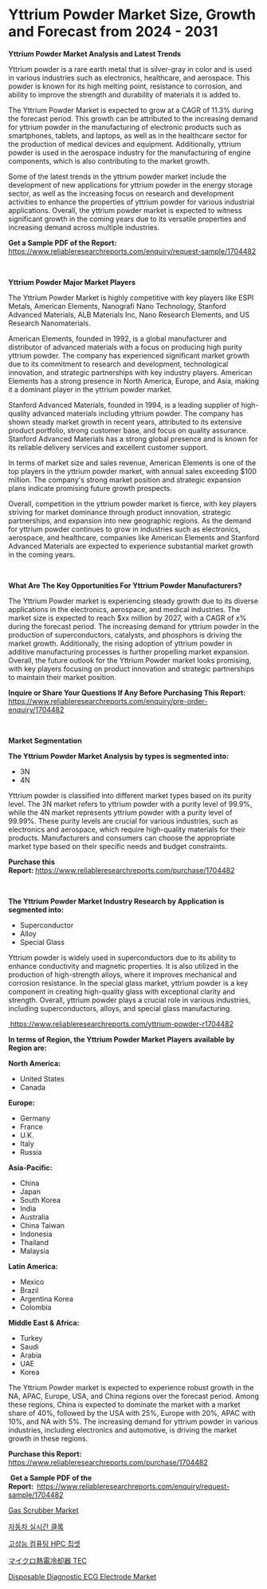 <p><h1>Yttrium Powder Market Size, Growth and Forecast from 2024 - 2031</h1></p><p><strong>Yttrium Powder Market Analysis and Latest Trends</strong></p>
<p><p>Yttrium powder is a rare earth metal that is silver-gray in color and is used in various industries such as electronics, healthcare, and aerospace. This powder is known for its high melting point, resistance to corrosion, and ability to improve the strength and durability of materials it is added to.</p><p>The Yttrium Powder Market is expected to grow at a CAGR of 11.3% during the forecast period. This growth can be attributed to the increasing demand for yttrium powder in the manufacturing of electronic products such as smartphones, tablets, and laptops, as well as in the healthcare sector for the production of medical devices and equipment. Additionally, yttrium powder is used in the aerospace industry for the manufacturing of engine components, which is also contributing to the market growth.</p><p>Some of the latest trends in the yttrium powder market include the development of new applications for yttrium powder in the energy storage sector, as well as the increasing focus on research and development activities to enhance the properties of yttrium powder for various industrial applications. Overall, the yttrium powder market is expected to witness significant growth in the coming years due to its versatile properties and increasing demand across multiple industries.</p></p>
<p><strong>Get a Sample PDF of the Report:&nbsp;</strong> <a href="https://www.reliableresearchreports.com/enquiry/request-sample/1704482">https://www.reliableresearchreports.com/enquiry/request-sample/1704482</a></p>
<p>&nbsp;</p>
<p><strong>Yttrium Powder Major Market Players</strong></p>
<p><p>The Yttrium Powder Market is highly competitive with key players like ESPI Metals, American Elements, Nanografi Nano Technology, Stanford Advanced Materials, ALB Materials Inc, Nano Research Elements, and US Research Nanomaterials. </p><p>American Elements, founded in 1992, is a global manufacturer and distributor of advanced materials with a focus on producing high purity yttrium powder. The company has experienced significant market growth due to its commitment to research and development, technological innovation, and strategic partnerships with key industry players. American Elements has a strong presence in North America, Europe, and Asia, making it a dominant player in the yttrium powder market.</p><p>Stanford Advanced Materials, founded in 1994, is a leading supplier of high-quality advanced materials including yttrium powder. The company has shown steady market growth in recent years, attributed to its extensive product portfolio, strong customer base, and focus on quality assurance. Stanford Advanced Materials has a strong global presence and is known for its reliable delivery services and excellent customer support.</p><p>In terms of market size and sales revenue, American Elements is one of the top players in the yttrium powder market, with annual sales exceeding $100 million. The company's strong market position and strategic expansion plans indicate promising future growth prospects.</p><p>Overall, competition in the yttrium powder market is fierce, with key players striving for market dominance through product innovation, strategic partnerships, and expansion into new geographic regions. As the demand for yttrium powder continues to grow in industries such as electronics, aerospace, and healthcare, companies like American Elements and Stanford Advanced Materials are expected to experience substantial market growth in the coming years.</p></p>
<p>&nbsp;</p>
<p><strong>What Are The Key Opportunities For Yttrium Powder Manufacturers?</strong></p>
<p><p>The Yttrium Powder market is experiencing steady growth due to its diverse applications in the electronics, aerospace, and medical industries. The market size is expected to reach $xx million by 2027, with a CAGR of x% during the forecast period. The increasing demand for yttrium powder in the production of superconductors, catalysts, and phosphors is driving the market growth. Additionally, the rising adoption of yttrium powder in additive manufacturing processes is further propelling market expansion. Overall, the future outlook for the Yttrium Powder market looks promising, with key players focusing on product innovation and strategic partnerships to maintain their market position.</p></p>
<p><strong>Inquire or Share Your Questions If Any Before Purchasing This Report:</strong> <a href="https://www.reliableresearchreports.com/enquiry/pre-order-enquiry/1704482">https://www.reliableresearchreports.com/enquiry/pre-order-enquiry/1704482</a></p>
<p>&nbsp;</p>
<p><strong>Market Segmentation</strong></p>
<p><strong>The Yttrium Powder Market Analysis by types is segmented into:</strong></p>
<p><ul><li>3N</li><li>4N</li></ul></p>
<p><p>Yttrium powder is classified into different market types based on its purity level. The 3N market refers to yttrium powder with a purity level of 99.9%, while the 4N market represents yttrium powder with a purity level of 99.99%. These purity levels are crucial for various industries, such as electronics and aerospace, which require high-quality materials for their products. Manufacturers and consumers can choose the appropriate market type based on their specific needs and budget constraints.</p></p>
<p><strong>Purchase this Report:&nbsp;</strong><a href="https://www.reliableresearchreports.com/purchase/1704482">https://www.reliableresearchreports.com/purchase/1704482</a></p>
<p>&nbsp;</p>
<p><strong>The Yttrium Powder Market Industry Research by Application is segmented into:</strong></p>
<p><ul><li>Superconductor</li><li>Alloy</li><li>Special Glass</li></ul></p>
<p><p>Yttrium powder is widely used in superconductors due to its ability to enhance conductivity and magnetic properties. It is also utilized in the production of high-strength alloys, where it improves mechanical and corrosion resistance. In the special glass market, yttrium powder is a key component in creating high-quality glass with exceptional clarity and strength. Overall, yttrium powder plays a crucial role in various industries, including superconductors, alloys, and special glass manufacturing.</p></p>
<p><a href="https://www.reliableresearchreports.com/yttrium-powder-r1704482">&nbsp;https://www.reliableresearchreports.com/yttrium-powder-r1704482</a></p>
<p><strong>In terms of Region, the Yttrium Powder Market Players available by Region are:</strong></p>
<p>
    <p> <strong> North America: </strong>
        <ul>
            <li>United States</li>
            <li>Canada</li>
        </ul>
        </p> 
    <p> <strong> Europe: </strong>
        <ul>
            <li>Germany</li>
            <li>France</li>
            <li>U.K.</li>
            <li>Italy</li>
            <li>Russia</li>
        </ul>
        </p> 
    <p> <strong> Asia-Pacific: </strong>
        <ul>
            <li>China</li>
            <li>Japan</li>
            <li>South Korea</li>
            <li>India</li>
            <li>Australia</li>
            <li>China Taiwan</li>
            <li>Indonesia</li>
            <li>Thailand</li>
            <li>Malaysia</li>
        </ul>
        </p> 
    <p> <strong> Latin America: </strong>
        <ul>
            <li>Mexico</li>
            <li>Brazil</li>
            <li>Argentina Korea</li>
            <li>Colombia</li>
        </ul>
        </p> 
    <p> <strong> Middle East & Africa: </strong>
        <ul>
            <li>Turkey</li>
            <li>Saudi</li>
            <li>Arabia</li>
            <li>UAE</li>
            <li>Korea</li>
        </ul>
    </p>
    </p>
<p><p>The Yttrium Powder market is expected to experience robust growth in the NA, APAC, Europe, USA, and China regions over the forecast period. Among these regions, China is expected to dominate the market with a market share of 40%, followed by the USA with 25%, Europe with 20%, APAC with 10%, and NA with 5%. The increasing demand for yttrium powder in various industries, including electronics and automotive, is driving the market growth in these regions.</p></p>
<p><strong>Purchase this Report: </strong><a href="https://www.reliableresearchreports.com/purchase/1704482">https://www.reliableresearchreports.com/purchase/1704482</a></p>
<p>&nbsp;<strong>Get a Sample PDF of the Report:&nbsp;&nbsp;</strong><a href="https://www.reliableresearchreports.com/enquiry/request-sample/1704482">https://www.reliableresearchreports.com/enquiry/request-sample/1704482</a></p>
<p><strong></strong></p>
<p><p><a href="https://github.com/sofayahoo2023/Market-Research-Report-List-4/blob/main/gas-scrubber-market.md">Gas Scrubber Market</a></p><p><a href="https://github.com/rick7624/Market-Research-Report-List-1/blob/main/4283946122877.md">자동차 실시간 클록</a></p><p><a href="https://github.com/mduzzalmduzzal601/Market-Research-Report-List-1/blob/main/4378211122878.md">고성능 컴퓨팅 HPC 칩셋</a></p><p><a href="https://github.com/SantosDicki04/Market-Research-Report-List-2/blob/main/8511254124086.md">マイクロ熱電冷却器 TEC</a></p><p><a href="https://github.com/MaraKoelpin2023/Market-Research-Report-List-1/blob/main/disposable-diagnostic-ecg-electrode-market.md">Disposable Diagnostic ECG Electrode Market</a></p></p>